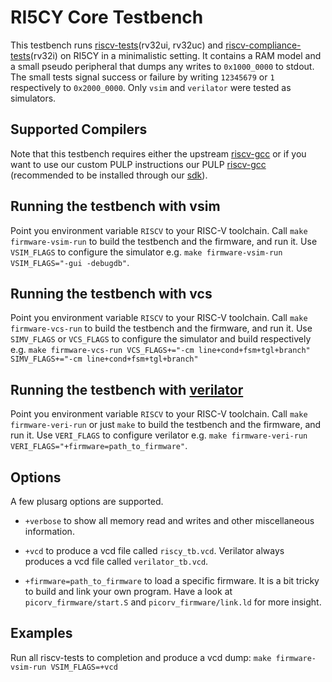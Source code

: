 RI5CY Core Testbench
=====================
This testbench runs
[riscv-tests](https://github.com/riscv/riscv-tests/tree/master/isa)(rv32ui,
rv32uc) and
[riscv-compliance-tests](https://github.com/riscv/riscv-compliance)(rv32i) on
RI5CY in a minimalistic setting. It contains a RAM model and a small pseudo
peripheral that dumps any writes to `0x1000_0000` to stdout. The small tests
signal success or failure by writing `12345679` or `1` respectively to
`0x2000_0000`. Only `vsim` and `verilator` were tested as simulators.

Supported Compilers
----------------------
Note that this testbench requires either the upstream
[riscv-gcc](https://github.com/riscv/riscv-gcc) or if you want to use our custom
PULP instructions our PULP
[riscv-gcc](https://github.com/pulp-platform/pulp-riscv-gcc) (recommended to be
installed through our [sdk](https://github.com/pulp-platform/pulp-sdk)).


Running the testbench with vsim
----------------------
Point you environment variable `RISCV` to your RISC-V toolchain. Call `make
firmware-vsim-run` to build the testbench and the firmware, and run it. Use
`VSIM_FLAGS` to configure the simulator e.g. `make firmware-vsim-run
VSIM_FLAGS="-gui -debugdb"`.

Running the testbench with vcs
----------------------
Point you environment variable `RISCV` to your RISC-V toolchain.
Call `make firmware-vcs-run` to build the testbench and the firmware, and run it.
Use `SIMV_FLAGS` or `VCS_FLAGS` to configure the simulator and build respectively e.g.
`make firmware-vcs-run VCS_FLAGS+="-cm line+cond+fsm+tgl+branch" SIMV_FLAGS+="-cm line+cond+fsm+tgl+branch"`

Running the testbench with [verilator](https://www.veripool.org/wiki/verilator)
----------------------
Point you environment variable `RISCV` to your RISC-V toolchain. Call `make
firmware-veri-run` or just `make` to build the testbench and the firmware, and
run it. Use `VERI_FLAGS` to configure verilator e.g. `make firmware-veri-run
VERI_FLAGS="+firmware=path_to_firmware"`.

Options
----------------------
A few plusarg options are supported.
* `+verbose` to show all memory read and writes and other miscellaneous information.

* `+vcd` to produce a vcd file called `riscy_tb.vcd`. Verilator always produces
  a vcd file called `verilator_tb.vcd`.

* `+firmware=path_to_firmware` to load a specific firmware. It is a bit tricky to
build and link your own program. Have a look at `picorv_firmware/start.S` and
`picorv_firmware/link.ld` for more insight.

Examples
-----------------------
Run all riscv-tests to completion and produce a vcd dump:
`make firmware-vsim-run VSIM_FLAGS=+vcd`
